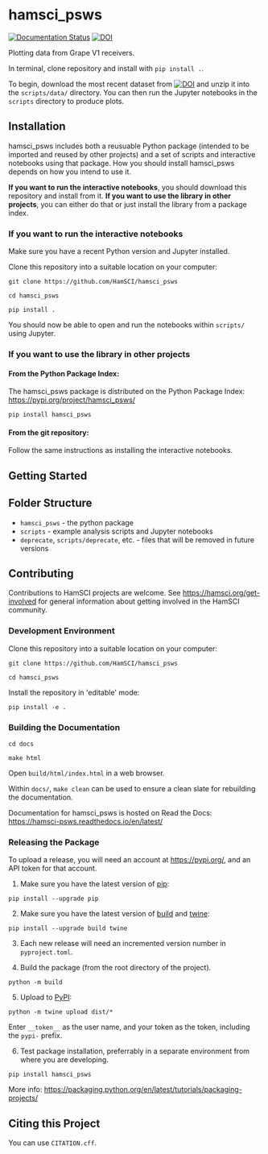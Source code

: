 # hamsci_psws

[![Documentation Status](https://readthedocs.org/projects/hamsci-psws/badge/?version=latest)](https://hamsci-psws.readthedocs.io/en/latest/?badge=latest)
[![DOI](https://zenodo.org/badge/DOI/10.5281/zenodo.7023781.svg)](https://doi.org/10.5281/zenodo.7023781)


Plotting data from Grape V1 receivers.

In terminal, clone repository and install with `pip install .`.

To begin, download the most recent dataset from [![DOI](https://zenodo.org/badge/DOI/10.5281/zenodo.6622112.svg)](https://doi.org/10.5281/zenodo.6622111) and unzip it into the `scripts/data/` directory. You can then run the Jupyter notebooks in the `scripts` directory to produce plots. 


## Installation

hamsci_psws includes both a reusuable Python package (intended to be imported and reused by other projects) and a set of scripts and interactive notebooks using that package. How you should install hamsci_psws depends on how you intend to use it.

**If you want to run the interactive notebooks**, you should download this repository and install from it. **If you want to use the library in other projects**, you can either do that or just install the library from a package index.

### If you want to run the interactive notebooks

Make sure you have a recent Python version and Jupyter installed.

Clone this repository into a suitable location on your computer:

`git clone https://github.com/HamSCI/hamsci_psws`

`cd hamsci_psws`

`pip install .`

You should now be able to open and run the notebooks within `scripts/` using Jupyter.

### If you want to use the library in other projects

#### From the Python Package Index:

The hamsci_psws package is distributed on the Python Package Index: https://pypi.org/project/hamsci_psws/

`pip install hamsci_psws`

#### From the git repository:

Follow the same instructions as installing the interactive notebooks.


## Getting Started


## Folder Structure

- `hamsci_psws` -  the python package
- `scripts` - example analysis scripts and Jupyter notebooks
- `deprecate`, `scripts/deprecate`, etc. - files that will be removed in future versions


## Contributing

Contributions to HamSCI projects are welcome. See https://hamsci.org/get-involved for general information about getting involved in the HamSCI community.

### Development Environment

Clone this repository into a suitable location on your computer:

`git clone https://github.com/HamSCI/hamsci_psws`

`cd hamsci_psws`

Install the repository in 'editable' mode:

`pip install -e .`

### Building the Documentation

`cd docs`

`make html`

Open `build/html/index.html` in a web browser.

Within `docs/`, `make clean` can be used to ensure a clean slate for rebuilding the documentation.


Documentation for hamsci_psws is hosted on Read the Docs: https://hamsci-psws.readthedocs.io/en/latest/



### Releasing the Package

To upload a release, you will need an account at https://pypi.org/, and an API token for that account.

1. Make sure you have the latest version of [pip](https://pip.pypa.io/en/stable/):

`pip install --upgrade pip`

2. Make sure you have the latest version of [build](https://pypa-build.readthedocs.io/en/stable/index.html) and [twine](https://twine.readthedocs.io/en/latest/):

`pip install --upgrade build twine`

3. Each new release will need an incremented version number in `pyproject.toml`.

4. Build the package (from the root directory of the project).

`python -m build`

5. Upload to [PyPI](https://pypi.org/):

`python -m twine upload dist/*`

Enter `__token__` as the user name, and your token as the token, including the `pypi-` prefix.

6. Test package installation, preferrably in a separate environment from where you are developing.

`pip install hamsci_psws`

More info: https://packaging.python.org/en/latest/tutorials/packaging-projects/


## Citing this Project

You can use `CITATION.cff`.
